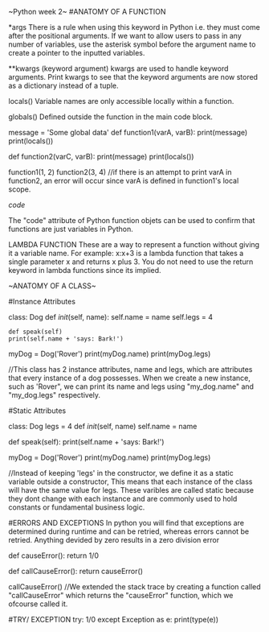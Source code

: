 ~Python week 2~
#ANATOMY OF A FUNCTION

*args
There is a rule when using this keyword in Python i.e. they must come after the positional arguments.
If we want to allow users to pass in any number of variables, use the asterisk symbol before the argument name to create a pointer to the inputted variables.

**kwargs (keyword argument)
kwargs are used to handle keyword arguments.
Print kwargs to see that the keyword arguments are now stored as a dictionary instead of a tuple.

locals()
Variable names are only accessible locally within a function.

globals()
Defined outside the function in the main code block.

message = 'Some global data'
def function1(varA, varB):
    print(message)
    print(locals())

def function2(varC, varB):
    print(message)
    print(locals())

function1(1, 2)
function2(3, 4)
//if there is an attempt to print varA in function2, an error will occur since varA is defined in function1's local scope.


_code_

The "code" attribute of Python function objets can be used to confirm that functions are just variables in Python.

LAMBDA FUNCTION
These are a way to represent a function without giving it a variable name.
For example: x:x+3 is a lambda function that takes a single parameter x and returns x plus 3.
You do not need to use the return keyword in lambda functions since its implied.


~ANATOMY OF A CLASS~

#Instance Attributes

class: Dog
    def _init_(self, name):
    self.name = name
    self.legs = 4
    
    def speak(self)
    print(self.name + 'says: Bark!')

myDog = Dog('Rover')
print(myDog.name)
print(myDog.legs)

//This class has 2 instance attributes, name and legs, which are attributes that every instance of a dog possesses. When we create a new instance, such as 'Rover", we can print its name and legs using "my_dog.name" and "my_dog.legs" respectively.

#Static Attributes

class: Dog
  legs = 4
  def _init_(self, name)
  self.name = name

  def speak(self):
  print(self.name + 'says: Bark!')

myDog = Dog('Rover')
print(myDog.name)
print(myDog.legs)

//Instead of keeping 'legs' in the constructor, we define it as a static variable outside a constructor, This means that each instance of the class will have the same value for legs.
These varibles are called static because they dont change with each instance and are commonly used to hold constants or fundamental business logic.

#ERRORS AND EXCEPTIONS
In python you will find that exceptions are determined during runtime and can be retried, whereas errors cannot be retried.
Anything devided by zero results in a zero division error

def causeError():
  return 1/0

def callCauseError():
  return causeError()
  
callCauseError()
//We extended the stack trace by creating a function called "callCauseError" which returns the "causeError" function, which we ofcourse called it.


#TRY/ EXCEPTION
try:
    1/0
except Exception as e:
   print(type(e))





   
